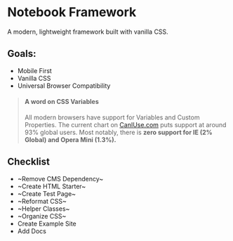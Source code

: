 # Notebook Framework

A modern, lightweight framework built with vanilla CSS.

## Goals:
- Mobile First
- Vanilla CSS
- Universal Browser Compatibility
> #### A word on CSS Variables
> All modern browsers have support for Variables and Custom Properties. 
> The current chart on [CanIUse.com](https://caniuse.com/#search=variables) puts support at around 93% global users. Most notably, there is **zero support for IE (2% Global) and Opera Mini (1.3%).**


## Checklist
- ~Remove CMS Dependency~
- ~Create HTML Starter~
- ~Create Test Page~
- ~Reformat CSS~ 
- ~Helper Classes~
- ~Organize CSS~
- Create Example Site
- Add Docs
